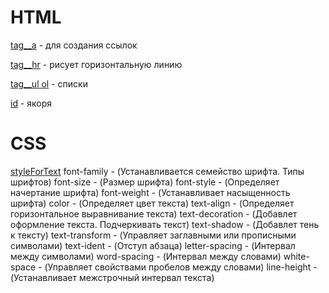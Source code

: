 # HTML

[tag__a](https://TestName2022.github.io/tag__a/ "tag__a") - для создания ссылок

[tag__hr](https://TestName2022.github.io/tag__hr/ "tag__a") - рисует горизонтальную линию

[tag__ul ol](https://TestName2022.github.io/tag__ul.ol/ "tag__ul.ol") -  списки

[id](https://TestName2022.github.io/id/ "id-Якоря") -  якоря

# CSS

[styleForText](https://TestName2022.github.io/styleForText/ "styleForText")
font-family - (Устанавливается семейство шрифта. Типы шрифтов)
font-size - (Размер шрифта)
font-style - (Определяет начертание шрифта) 
font-weight - (Устанавливает насыщенность шрифта)
color - (Определяет цвет текста)
text-align - (Определяет горизонтальное выравнивание текста) 
text-decoration - (Добавлет оформление текста. Подчеркивать текст) 
text-shadow - (Добавлет тень к тексту)
text-transform - (Управляет заглавными или прописными символами) 
text-ident - (Отступ абзаца)
letter-spacing - (Интервал между символами) 
word-spacing - (Интервал между словами)
white-space - (Управляет свойствами пробелов между словами) 
line-height - (Устанавливает межстрочный интервал текста)
